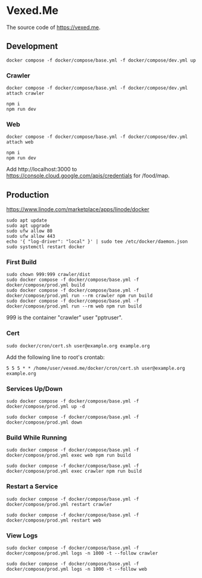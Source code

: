 # Vexed.Me

The source code of https://vexed.me.


## Development

```
docker compose -f docker/compose/base.yml -f docker/compose/dev.yml up
```

### Crawler

```
docker compose -f docker/compose/base.yml -f docker/compose/dev.yml attach crawler
```

```
npm i
npm run dev
```

### Web

```
docker compose -f docker/compose/base.yml -f docker/compose/dev.yml attach web
```

```
npm i
npm run dev
```

Add http://localhost:3000 to https://console.cloud.google.com/apis/credentials for /food/map.


## Production

https://www.linode.com/marketplace/apps/linode/docker

```
sudo apt update
sudo apt upgrade
sudo ufw allow 80
sudo ufw allow 443
echo '{ "log-driver": "local" }' | sudo tee /etc/docker/daemon.json
sudo systemctl restart docker
```

### First Build

```
sudo chown 999:999 crawler/dist
sudo docker compose -f docker/compose/base.yml -f docker/compose/prod.yml build
sudo docker compose -f docker/compose/base.yml -f docker/compose/prod.yml run --rm crawler npm run build
sudo docker compose -f docker/compose/base.yml -f docker/compose/prod.yml run --rm web npm run build
```

999 is the container "crawler" user "pptruser".

### Cert

```
sudo docker/cron/cert.sh user@example.org example.org
```

Add the following line to root's crontab:

```
5 5 5 * * /home/user/vexed.me/docker/cron/cert.sh user@example.org example.org
```

### Services Up/Down

```
sudo docker compose -f docker/compose/base.yml -f docker/compose/prod.yml up -d
```

```
sudo docker compose -f docker/compose/base.yml -f docker/compose/prod.yml down
```

### Build While Running

```
sudo docker compose -f docker/compose/base.yml -f docker/compose/prod.yml exec web npm run build
```

```
sudo docker compose -f docker/compose/base.yml -f docker/compose/prod.yml exec crawler npm run build
```

### Restart a Service

```
sudo docker compose -f docker/compose/base.yml -f docker/compose/prod.yml restart crawler
```

```
sudo docker compose -f docker/compose/base.yml -f docker/compose/prod.yml restart web
```

### View Logs

```
sudo docker compose -f docker/compose/base.yml -f docker/compose/prod.yml logs -n 1000 -t --follow crawler
```

```
sudo docker compose -f docker/compose/base.yml -f docker/compose/prod.yml logs -n 1000 -t --follow web
```
